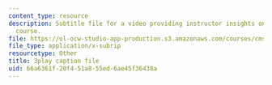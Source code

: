 ```yaml
---
content_type: resource
description: Subtitle file for a video providing instructor insights on refining the
  course.
file: https://ol-ocw-studio-app-production.s3.amazonaws.com/courses/cms-611j-creating-video-games-fall-2014/66a6361f20f451a855ed6ae45f36438a_CrS0ndCbsro.srt
file_type: application/x-subrip
resourcetype: Other
title: 3play caption file
uid: 66a6361f-20f4-51a8-55ed-6ae45f36438a
---
```

